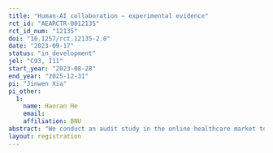 ```yaml
---
title: "Human-AI collaboration – experimental evidence"
rct_id: "AEARCTR-0012135"
rct_id_num: "12135"
doi: "10.1257/rct.12135-2.0"
date: "2023-09-17"
status: "in_development"
jel: "C93, I11"
start_year: "2023-08-28"
end_year: "2025-12-31"
pi: "Jinwen Xia"
pi_other:
  1:
    name: Haoran He
    email: 
    affiliation: BNU
abstract: "We conduct an audit study in the online healthcare market to analyze the effect of information with various characteristics on physicians’ behavior and the quality of their healthcare."
layout: registration
---
```


